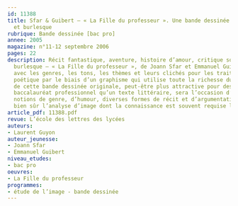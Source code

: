 ```yaml
---
id: 11388
title: Sfar & Guibert – « La Fille du professeur ». Une bande dessinée entre aventure
  et burlesque
rubrique: Bande dessinée [bac pro]
annee: 2005
magazine: n°11-12 septembre 2006
pages: 22
description: Récit fantastique, aventure, histoire d’amour, critique sociale, comique
  burlesque – « La Fille du professeur », de Joann Sfar et Emmanuel Guibert, joue
  avec les genres, les tons, les thèmes et leurs clichés pour les traiter sur un mode
  poétique par le biais d’un graphisme qui utilise toute la richesse du lavis. L’étude
  de cette bande dessinée originale, peut-être plus attractive pour des élèves de
  baccalauréat professionnel qu’un texte littéraire, sera l’occasion d’aborder les
  notions de genre, d’humour, diverses formes de récit et d’argumentation, sans oublier
  bien sûr l’analyse d’image dont la connaissance est souvent requise le jour de l’examen.
article_pdf: 11388.pdf
revue: L’école des lettres des lycées
auteurs:
- Laurent Guyon
auteur_jeunesse:
- Joann Sfar
- Emmanuel Guibert
niveau_etudes:
- bac pro
oeuvres:
- La Fille du professeur
programmes:
- étude de l’image - bande dessinée
---
```

